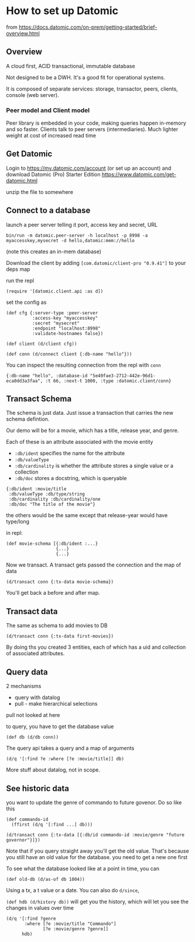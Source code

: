 # How to set up Datomic

from https://docs.datomic.com/on-prem/getting-started/brief-overview.html

## Overview

A cloud first, ACID transactional, immutable database

Not designed to be a DWH. It's a good fit for operational systems.

It is composed of separate services: storage, transactor, peers, clients, console (web server).

### Peer model and Client model

Peer library is embedded in your code, making queries happen in-memory and so faster. Clients talk to peer servers (intermediaries). Much lighter weight at cost of increased read time

## Get Datomic

Login to https://my.datomic.com/account (or set up an account) and download Datomic (Pro) Starter Edition https://www.datomic.com/get-datomic.html

unzip the file to somewhere

## Connect to a database

launch a peer server telling it port, access key and secret, URL

`bin/run -m datomic.peer-server -h localhost -p 8998 -a myaccesskey,mysecret -d hello,datomic:mem://hello`

(note this creates an in-mem database)

Download the client by adding `[com.datomic/client-pro "0.9.41"]` to your deps map

run the repl

`(require '[datomic.client.api :as d])`

set the config as 

```
(def cfg {:server-type :peer-server
          :access-key "myaccesskey"
          :secret "mysecret"
          :endpoint "localhost:8998"
          :validate-hostnames false})

(def client (d/client cfg))

(def conn (d/connect client {:db-name "hello"}))
```

You can inspect the resulting connection from the repl with `conn`

`{:db-name "hello", :database-id "5e49fae3-2712-442e-96d1-eca0dd3a3faa", :t 66, :next-t 1000, :type :datomic.client/conn}`

## Transact Schema

The schema is just data. Just issue a transaction that carries the new schema defintion.

Our demo will be for a movie, which has a title, release year, and genre.

Each of these is an attribute associated with the movie entity

* `:db/ident` specifies the name for the attribute
* `:db/valueType`
* `:db/cardinality` is whether the attribute stores a single value or a collection
* `:db/doc` stores a docstring, which is queryable

```
{:db/ident :movie/title
 :db/valueType :db/type/string
 :db/cardinality :db/cardinality/one
 :db/doc "The title of the movie"}
```

the others would be the same except that release-year would have type/long

in repl:
```
(def movie-schema [{:db/ident :...}
                   {...}
                   {...}

```

Now we transact. A transact gets passed the connection and the map of data

`(d/transact conn {:tx-data movie-schema})`

You'll get back a before and after map.

## Transact data

The same as schema to add movies to DB

`(d/transact conn {:tx-data first-movies})`

By doing ths you created 3 entities, each of which has a uid and collection of associated attributes.

## Query data

2 mechanisms
* query with datalog
* pull - make hierarchical selections

pull not looked at here

to query, you have to get the database value

`(def db (d/db conn))`

The query api takes a query and a map of arguments

`(d/q '[:find ?e :where [?e :movie/title]] db)`

More stuff about datalog, not in scope.

## See historic data

you want to update the genre of commando to future govenor. Do so like this

```
(def commando-id
  (ffirst (d/q '[:find ...] db)))

(d/transact conn {:tx-data [{:db/id commando-id :movie/genre "future governor"}]})
```

Note that if you query straight away you'll get the old value. That's because you still have an old value for the database. you need to get a new one first

To see what the database looked like at a point in time, you can

`(def old-db (d/as-of db 1004))`

Using a tx, a t value or a date. You can also do `d/since`,

`(def hdb (d/history db))` will get you the history, which will let you see the changes in values over time

```
(d/q '[:find ?genre
       :where [?e :movie/title "Commando"]
              [?e :movie/genre ?genre]]
      hdb)
```



